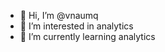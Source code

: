 - 👋 Hi, I’m @vnaumq
- 👀 I’m interested in analytics
- 🌱 I’m currently learning analytics

<!---
vnaumq/vnaumq is a ✨ special ✨ repository because its `README.md` (this file) appears on your GitHub profile.
You can click the Preview link to take a look at your changes.
--->
